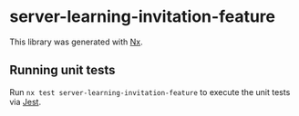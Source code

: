# server-learning-invitation-feature

This library was generated with [Nx](https://nx.dev).

## Running unit tests

Run `nx test server-learning-invitation-feature` to execute the unit tests via [Jest](https://jestjs.io).
